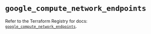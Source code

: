 # `google_compute_network_endpoints`

Refer to the Terraform Registry for docs: [`google_compute_network_endpoints`](https://registry.terraform.io/providers/hashicorp/google/6.49.2/docs/resources/compute_network_endpoints).
